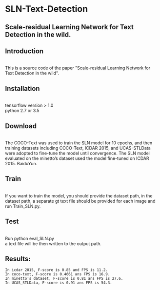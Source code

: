 # SLN-Text-Detection

## Scale-residual Learning Network for Text Detection in the wild.


## Introduction

<br>
This is a source code of the paper "Scale-residual Learning Network for Text Detection in the wild".
<br>

## Installation
<br>
    tensorflow version > 1.0
<br>
    python 2.7 or 3.5 
<br>

## Download

<br>
    The COCO-Text was used to train the SLN model for 10 epochs, and then training datasets including COCO-Text, ICDAR 2015, and UCAS-STLData were adopted to fine-tune the model until convergence. The SLN model evaluated on the minetto’s dataset used the model fine-tuned on ICDAR 2015. BaiduYun.
<br>

## Train
<br>
   If you want to train the model, you should provide the dataset path, in the dataset path, a separate gt text file should be provided for each image and run Train_SLN.py.
<br>

## Test
<br>
Run     
    python eval_SLN.py 
<br>
    a text file will be then written to the output path.

## Results:
    In icdar 2015, F-score is 0.85 and FPS is 11.2. 
    In coco-text, F-score is 0.4661 ans FPS is 16.9. 
    In minetto's dataset, F-score is 0.81 ans FPS is 27.6.
    In UCAS_STLData, F-score is 0.91 ans FPS is 54.3.
    
    


